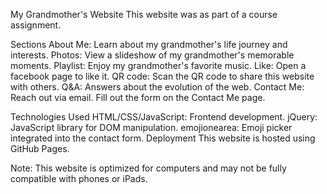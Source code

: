 My Grandmother's Website
This website was as part of a course assignment.

Sections
About Me: Learn about my grandmother's life journey and interests.
Photos: View a slideshow of my grandmother's memorable moments.
Playlist: Enjoy my grandmother's favorite music.
Like: Open a facebook page to like it.
QR code: Scan the QR code to share this website with others.
Q&A: Answers about the evolution of the web.
Contact Me: Reach out via email. Fill out the form on the Contact Me page.

Technologies Used
HTML/CSS/JavaScript: Frontend development.
jQuery: JavaScript library for DOM manipulation.
emojionearea: Emoji picker integrated into the contact form.
Deployment
This website is hosted using GitHub Pages.

Note:
This website is optimized for computers and may not be fully compatible with phones or iPads.
